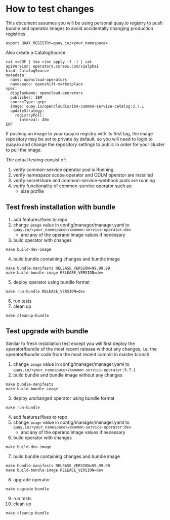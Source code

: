 # How to test changes
This document assumes you will be using personal quay.io registry to push bundle and operator images to avoid accidentally changing production registries
```
export QUAY_REGISTRY=quay.io/<your_namespace>
```

Also create a CatalogSource
```
cat <<EOF | tee >(oc apply -f -) | cat
apiVersion: operators.coreos.com/v1alpha1
kind: CatalogSource
metadata:
  name: opencloud-operators
  namespace: openshift-marketplace
spec:
  displayName: opencloud-operators
  publisher: IBM
  sourceType: grpc
  image: quay.io/opencloudio/ibm-common-service-catalog:3.7.1
  updateStrategy:
    registryPoll:
      interval: 45m
EOF
```

If pushing an image to your quay.io registry with its first tag, the image repository may be set to private by default, so you will need to login to quay.io and change the repository settings to public in order for your cluster to pull the image.

The actual testing consist of:
1. verify common-service operator pod is Running
2. verify namespace scope operator and ODLM operator are installed
3. verify secretshare and common-service-webhook pods are running
4. verify functionality of common-service operator such as:
    - size profile

## Test fresh installation with bundle
1. add features/fixes to repo
2. change `image` value in config/manager/manager.yaml to `quay.io/<your_namespace>/common-service-operator:dev`
   - and any of the operand image values if necessary
3. build operator with changes
```
make build-dev-image
```
4. build bundle containing changes and bundle image
```
make bundle-manifests RELEASE_VERSION=99.99.99
make build-bundle-image RELEASE_VERSION=dev
```
5. deploy operator using bundle format
```
make run-bundle RELEASE_VERSION=dev
```
6. run tests
7. clean up
```
make cleanup-bundle
```

## Test upgrade with bundle
Similar to fresh installation test except you will first deploy the operator/bundle of the most recent release without any changes, i.e. the operator/bundle code from the most recent commit in master branch

1. change `image` value in config/manager/manager.yaml to `quay.io/<your_namespace>/common-service-operator:3.7.1`
2. build bundle and bundle image without any changes
```
make bundle-manifests
make build-bundle-image
```
3. deploy unchanged operator using bundle format
```
make run-bundle
```
4. add features/fixes to repo
5. change `image` value in config/manager/manager.yaml to `quay.io/<your_namespace>/common-service-operator:dev`
   - and any of the operand image values if necessary
6. build operator with changes
```
make build-dev-image
```
7. build bundle containing changes and bundle image
```
make bundle-manifests RELEASE_VERSION=99.99.99
make build-bundle-image RELEASE_VERSION=dev
```
8. upgrade operator
```
make upgrade-bundle
```
9. run tests
10. clean up
```
make cleanup-bundle
```


